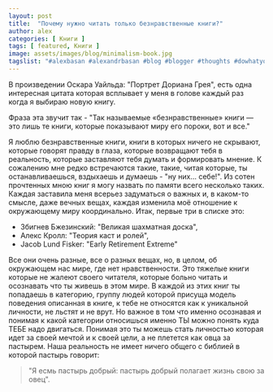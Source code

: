 ```yaml
---
layout: post
title:  "Почему нужно читать только безнравственные книги?"
author: alex
categories: [ Книги ]
tags: [ featured, Книги ]
image: assets/images/blog/minimalism-book.jpg
tagslist: "#alexbasan #alexandrbasan #blog #blogger #thoughts #dowhatyoucant #lifeisgood #алексбасан #александбасан #блог #блоггер #мысливмоейголове #жизньпрекрасна #книги #интересныекниги"
---
```


В произведении Оскара Уайльда: "Портрет Дориана Грея", есть одна интересная цитата которая всплывает у меня в голове каждый раз когда я выбираю новую книгу.

Фраза эта звучит так - "Так называемые «безнравственные» книги — это лишь те книги, которые показывают миру его пороки, вот и все."

Я люблю безнравственные книги, книги в которых ничего не скрывают, которые говорят правду в глаза, которые возвращают тебя в реальность, которые заставляют тебя думать и формировать мнение. К сожалению мне редко встречаются такие, такие, читая которые, ты останавливаешься, вздыхаешь и думаешь - "ну них... себе!". Из сотен прочтенных мною книг я могу назвать по памяти всего несколько таких. Каждая заставила меня всерьез задуматься о важных и, в каком-то смысле, даже вечных вещах, каждая изменила моё отношение к окружающему миру координально. Итак, первые три в списке это:

- Збигнев Бжезинский: "Великая шахматная доска",
- Алекс Кролл: "Теория каст и ролей",
- Jacob Lund Fisker: "Early Retirement Extreme"

Все они очень разные, все о разных вещах, но, в целом, об окружающем нас мире, где нет нравственности. Это тяжелые книги которые не жалеют своего читателя, которые больно читать и осознавать что ты живешь в этом мире. В каждой из этих книг ты попадаешь в категорию, группу людей которой присуща модель поведения описанная в книге, к тебе не относятся как к уникальной личности, не льстят и не врут. Но важное в том что именно осознавая и понимая к какой категории относишься именно ТЫ можно понять куда ТЕБЕ надо двигаться. Понимая это ты можешь стать личностью которая идет за своей мечтой и к своей цели, а не плетется как овца за пастырем. Наша реальность не имеет ничего общего с библией в которой пастырь говорит:

> "Я есмь пастырь добрый: пастырь добрый полагает жизнь свою за овец".